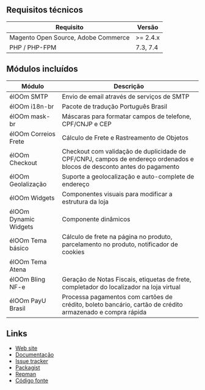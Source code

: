 ## Requisitos técnicos

| Requisito | Versão |
| ------ | ----------- |
| Magento Open Source, Adobe Commerce | >= 2.4.x |
| PHP / PHP-FPM | 7.3, 7.4 |

## Módulos incluídos

| Módulo | Descrição |
| ------ | ----------- |
| élOOm SMTP | Envio de email através de serviços de SMTP |
| élOOm i18n-br | Pacote de tradução Português Brasil |
| élOOm mask-br | Máscaras para formatar campos de telefone, CPF/CNJP e CEP |
| élOOm Correios Frete | Cálculo de Frete e Rastreamento de Objetos |
| élOOm Checkout | Checkout com validação de duplicidade de CPF/CNPJ, campos de endereço ordenados e blocos de desconto antes do pagamento |
| élOOm Geolalização | Suporte a geolocalização e auto-complete de endereço |
| élOOm Widgets | Componentes visuais para modificar a estrutura da loja |
| élOOm Dynamic Widgets | Componente dinâmicos |
| élOOm Tema básico | Cálculo de frete na página no produto, parcelamento no produto, notificador de cookies |
| élOOm Tema Atena |  |
| élOOm Bling NF-e | Geração de Notas Fiscais, etiquetas de frete, completador do localizador na loja virtual |
| élOOm PayU Brasil | Processa pagamentos com cartões de crédito, boleto bancário, cartão de crédito armazenado e compra rápida |

## Links

* [Web site](https://eloom.tech/store/hestia)
* [Documentação](https://docs.eloom.tech/store/hestia)
* [Issue tracker](https://github.com/eloom/theme-frontend-hestia/issues)
* [Packagist](https://packagist.org/packages/eloom/theme-frontend-hestia)
* [Repman](https://app.repman.io/organization/eloom/package/f8b02d8a-9f7d-4955-8b59-ebb6c8d2aaf0/details)
* [Código fonte](https://github.com/eloom/theme-frontend-hestia)
